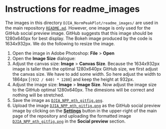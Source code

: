 # Instructions for readme_images
The images in this directory `DJIA_NormPeakPlot/readme_images/` are used in the main repository [`README.md`](README.md). However, one image is only used for the GitHub social preview image. GitHub suggests that this image should be 1280x640px for best display. The Bokeh image produced by the code is 1634x932px. We do the following to resize the image.

1. Open the image in Adobe Photoshop: **File** > **Open**
2. Open the **Image Size** dialogue:
3. Adjust the canvas size: **Image** > **Canvas Size**. Because the 1634x932px image is taller than the optimal 1280x640px GitHub size, we first adjust the canvas size. We have to add some width. So here adjust the width to 1864px [`(932 / 640) * 1280`] and keep the height at 932px.
4. Adjust the image size: **Image** > **Image Size**. Now adjust the image size to the GitHub optimal 1280x640px. The dimesions will be correct and nothing will be stretched.
5. Save the image as [`DJIA_NPP_mth_gitfig.png`](readme_images/DJIA_NPP_mth_gitfig.png).
6. Upload the image [`DJIA_NPP_mth_gitfig.png`](readme_images/DJIA_NPP_mth_gitfig.png) as the GitHub social preview image by clicking on the [**Settings**](https://github.com/OpenSourceEcon/DJIA_NormPeakPlot/settings) button in the upper-right of the main page of the repository and uploading the formatted image [`DJIA_NPP_mth_gitfig.png`](readme_images/DJIA_NPP_mth_gitfig.png) in the **Social preview** section.
